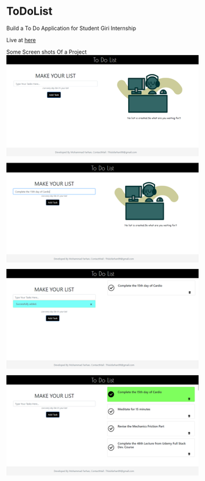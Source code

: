 # ToDoList
Build a To Do Application for Student Giri Internship


Live at [here](http://todolistbyfarhan.rf.gd/ToDoList/Index.php)

Some Screen shots Of a Project
![GitHub Logo](scrsht/1.png)

![GitHub Logo](scrsht/2.png)

![GitHub Logo](scrsht/3.png)

![GitHub Logo](scrsht/4.png)

